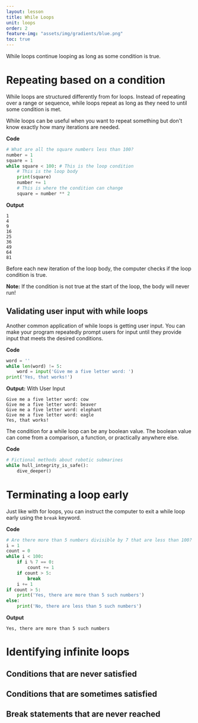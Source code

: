 ```yaml
---
layout: lesson
title: While Loops
unit: loops
order: 2
feature-img: "assets/img/gradients/blue.png"
toc: true
---
```


While loops continue looping as long as some condition is true.

# Repeating based on a condition

While loops are structured differently from for loops. Instead of repeating over a range or sequence, while loops repeat as long as they need to until some condition is met.

While loops can be useful when you want to repeat something but don't know exactly how many iterations are needed.

**Code**

```python
# What are all the square numbers less than 100?
number = 1
square = 1
while square < 100: # This is the loop condition
    # This is the loop body
    print(square)
    number += 1
    # This is where the condition can change
    square = number ** 2
```

**Output**

```
1
4
9
16
25
36
49
64
81
```

Before each new iteration of the loop body, the computer checks if the loop condition is true.

**Note:** If the condition is not true at the start of the loop, the body will never run!

## Validating user input with while loops

Another common application of while loops is getting user input. You can make your program repeatedly prompt users for input until they provide input that meets the desired conditions.

**Code**

```python
word = ''
while len(word) != 5:
    word = input('Give me a five letter word: ')
print('Yes, that works!')
```

**Output:** With User Input

```
Give me a five letter word: cow
Give me a five letter word: beaver
Give me a five letter word: elephant
Give me a five letter word: eagle
Yes, that works!
```

The condition for a while loop can be any boolean value. The boolean value can come from a comparison, a function, or practically anywhere else.

**Code**

```python
# Fictional methods about robotic submarines
while hull_integrity_is_safe():
    dive_deeper()
```

# Terminating a loop early

Just like with for loops, you can instruct the computer to exit a while loop early using the `break` keyword.

**Code**

```python
# Are there more than 5 numbers divisible by 7 that are less than 100?
i = 1
count = 0
while i < 100:
    if i % 7 == 0:
        count += 1
    if count > 5:
        break
    i += 1
if count > 5:
    print('Yes, there are more than 5 such numbers')
else:
    print('No, there are less than 5 such numbers')
```

**Output**

```
Yes, there are more than 5 such numbers
```

# Identifying infinite loops

## Conditions that are never satisfied

## Conditions that are sometimes satisfied

## Break statements that are never reached